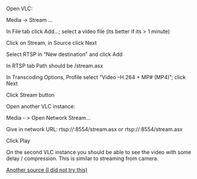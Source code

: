 Open VLC:

Media -> Stream …

In File tab click Add…; select a video file (its better if its > 1 minute)

Click on Stream, in Source click Next

Select RTSP in “New destination” and click Add

In RTSP tab Path should be /stream.asx

In Transcoding Options, Profile select “Video –H.264 + MP# (MP4)”; click Next

Click Stream button

 

Open another VLC instance:

Media - > Open Network Stream…

Give in network URL: rtsp://:8554/stream.asx or rtsp://<your local IP adress>:8554/stream.asx 

Click Play

 

On the second VLC instance you should be able to see the video with some delay / compression. This is similar to streaming from camera.

[Another source (I did not try this)][1]

[1]: https://support.spinetix.com/wiki/Tutorial:Streaming_using_VLC
